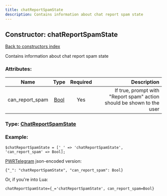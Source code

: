 ```yaml
---
title: chatReportSpamState
description: Contains information about chat report spam state
---
```

## Constructor: chatReportSpamState  
[Back to constructors index](index.md)



Contains information about chat report spam state

### Attributes:

| Name     |    Type       | Required | Description |
|----------|:-------------:|:--------:|------------:|
|can\_report\_spam|[Bool](../types/Bool.md) | Yes|If true, prompt with "Report spam" action should be shown to the user|



### Type: [ChatReportSpamState](../types/ChatReportSpamState.md)


### Example:

```
$chatReportSpamState = ['_' => 'chatReportSpamState', 'can_report_spam' => Bool];
```  

[PWRTelegram](https://pwrtelegram.xyz) json-encoded version:

```
{"_": "chatReportSpamState", "can_report_spam": Bool}
```


Or, if you're into Lua:  


```
chatReportSpamState={_='chatReportSpamState', can_report_spam=Bool}

```


